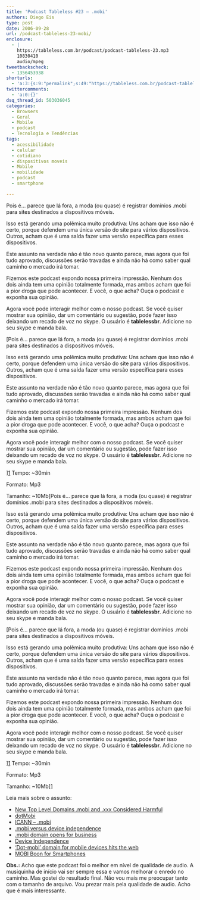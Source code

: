 ```yaml
---
title: 'Podcast Tableless #23 – .mobi'
authors: Diego Eis
type: post
date: 2006-09-28
url: /podcast-tableless-23-mobi/
enclosure:
  - |
    https://tableless.com.br/podcast/podcast-tableless-23.mp3
    10830410
    audio/mpeg
tweetbackscheck:
  - 1356453938
shorturls:
  - 'a:3:{s:9:"permalink";s:49:"https://tableless.com.br/podcast-tableless-23-mobi";s:7:"tinyurl";s:26:"https://tinyurl.com/3jk5gug";s:4:"isgd";s:19:"https://is.gd/gamh0A";}'
twittercomments:
  - 'a:0:{}'
dsq_thread_id: 503036045
categories:
  - Browsers
  - Geral
  - Mobile
  - podcast
  - Tecnologia e Tendências
tags:
  - acessibilidade
  - celular
  - cotidiano
  - dispositivos moveis
  - Mobile
  - mobilidade
  - podcast
  - smartphone

---
```

Pois é&#8230; parece que lá fora, a moda (ou quase) é registrar domínios .mobi para sites destinados a dispositivos móveis.

Isso está gerando uma polêmica muito produtiva: Uns acham que isso não é certo, porque defendem uma única versão do site para vários dispositivos. Outros, acham que é uma saída fazer uma versão específica para esses dispositivos.

Este assunto na verdade não é tão novo quanto parece, mas agora que foi tudo aprovado, discussões serão travadas e ainda não há como saber qual caminho o mercado irá tomar.

Fizemos este podcast expondo nossa primeira impressão. Nenhum dos dois ainda tem uma opinião totalmente formada, mas ambos acham que foi a pior droga que pode acontecer. E você, o que acha? Ouça o podcast e exponha sua opinião.
  
Agora você pode interagir melhor com o nosso podcast. Se você quiser mostrar sua opinião, dar um comentário ou sugestão, pode fazer isso deixando um recado de voz no skype. O usuário é **tablelessbr**. Adicione no seu skype e manda bala.[][1]

[Pois é&#8230; parece que lá fora, a moda (ou quase) é registrar domínios .mobi para sites destinados a dispositivos móveis.

Isso está gerando uma polêmica muito produtiva: Uns acham que isso não é certo, porque defendem uma única versão do site para vários dispositivos. Outros, acham que é uma saída fazer uma versão específica para esses dispositivos.

Este assunto na verdade não é tão novo quanto parece, mas agora que foi tudo aprovado, discussões serão travadas e ainda não há como saber qual caminho o mercado irá tomar.

Fizemos este podcast expondo nossa primeira impressão. Nenhum dos dois ainda tem uma opinião totalmente formada, mas ambos acham que foi a pior droga que pode acontecer. E você, o que acha? Ouça o podcast e exponha sua opinião.
  
Agora você pode interagir melhor com o nosso podcast. Se você quiser mostrar sua opinião, dar um comentário ou sugestão, pode fazer isso deixando um recado de voz no skype. O usuário é **tablelessbr**. Adicione no seu skype e manda bala.[][1]

][1] Tempo: ~30min
  
Formato: Mp3
  
Tamanho: ~10Mb[Pois é&#8230; parece que lá fora, a moda (ou quase) é registrar domínios .mobi para sites destinados a dispositivos móveis.

Isso está gerando uma polêmica muito produtiva: Uns acham que isso não é certo, porque defendem uma única versão do site para vários dispositivos. Outros, acham que é uma saída fazer uma versão específica para esses dispositivos.

Este assunto na verdade não é tão novo quanto parece, mas agora que foi tudo aprovado, discussões serão travadas e ainda não há como saber qual caminho o mercado irá tomar.

Fizemos este podcast expondo nossa primeira impressão. Nenhum dos dois ainda tem uma opinião totalmente formada, mas ambos acham que foi a pior droga que pode acontecer. E você, o que acha? Ouça o podcast e exponha sua opinião.
  
Agora você pode interagir melhor com o nosso podcast. Se você quiser mostrar sua opinião, dar um comentário ou sugestão, pode fazer isso deixando um recado de voz no skype. O usuário é **tablelessbr**. Adicione no seu skype e manda bala.[][1]

[Pois é&#8230; parece que lá fora, a moda (ou quase) é registrar domínios .mobi para sites destinados a dispositivos móveis.

Isso está gerando uma polêmica muito produtiva: Uns acham que isso não é certo, porque defendem uma única versão do site para vários dispositivos. Outros, acham que é uma saída fazer uma versão específica para esses dispositivos.

Este assunto na verdade não é tão novo quanto parece, mas agora que foi tudo aprovado, discussões serão travadas e ainda não há como saber qual caminho o mercado irá tomar.

Fizemos este podcast expondo nossa primeira impressão. Nenhum dos dois ainda tem uma opinião totalmente formada, mas ambos acham que foi a pior droga que pode acontecer. E você, o que acha? Ouça o podcast e exponha sua opinião.
  
Agora você pode interagir melhor com o nosso podcast. Se você quiser mostrar sua opinião, dar um comentário ou sugestão, pode fazer isso deixando um recado de voz no skype. O usuário é **tablelessbr**. Adicione no seu skype e manda bala.[][1]

][1] Tempo: ~30min
  
Formato: Mp3
  
Tamanho: ~10Mb][1] 

Leia mais sobre o assunto:

  * [New Top Level Domains .mobi and .xxx Considered Harmful][2]
  * [dotMobi][3]
  * [ICANN &#8211; .mobi][4]
  * [.mobi versus device independence][5]
  * [.mobi domain opens for business][6]
  * [Device Independence][7]
  * [&#8216;Dot-mobi&#8217; domain for mobile devices hits the web][8]
  * [MOBI Boon for Smartphones][9]

**Obs.:** Acho que este podcast foi o melhor em nível de qualidade de audio. A musiquinha de início vai ser sempre essa e vamos melhorar o enredo no caminho. Mas gostei do resultado final. Não vou mais me preocupar tanto com o tamanho de arquivo. Vou prezar mais pela qualidade de audio. Acho que é mais interessante.

 [1]: https://tableless.com.br/podcast/podcast-tableless-23.mp3
 [2]: https://www.w3.org/DesignIssues/TLD
 [3]: https://pc.mtld.mobi/
 [4]: https://www.icann.org/tlds/stld-apps-19mar04/mobi.htm
 [5]: https://web-graphics.com/mtarchive/001474.php
 [6]: https://www.theregister.co.uk/2006/05/22/mobi_domain/
 [7]: https://www.w3.org/2001/di/
 [8]: https://news.com.com/Dot-mobi+domain+for+mobile+devices+hits+the+Web/2100-1039_3-6075779.html
 [9]: https://news.com.com/5208-1039-0.html?forumID=1&threadID=17341&messageID=178833&start=-1